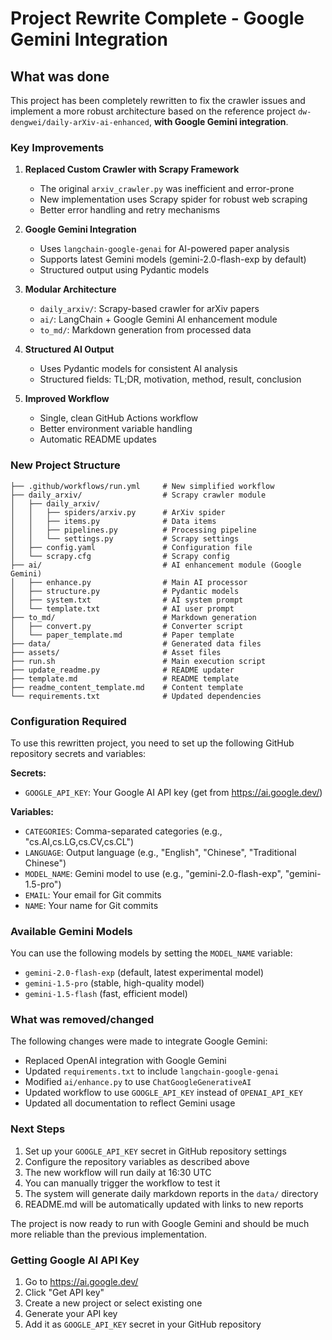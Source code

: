 # Project Rewrite Complete - Google Gemini Integration

## What was done

This project has been completely rewritten to fix the crawler issues and implement a more robust architecture based on the reference project `dw-dengwei/daily-arXiv-ai-enhanced`, **with Google Gemini integration**.

### Key Improvements

1. **Replaced Custom Crawler with Scrapy Framework**
   - The original `arxiv_crawler.py` was inefficient and error-prone
   - New implementation uses Scrapy spider for robust web scraping
   - Better error handling and retry mechanisms

2. **Google Gemini Integration**
   - Uses `langchain-google-genai` for AI-powered paper analysis
   - Supports latest Gemini models (gemini-2.0-flash-exp by default)
   - Structured output using Pydantic models

3. **Modular Architecture**
   - `daily_arxiv/`: Scrapy-based crawler for arXiv papers
   - `ai/`: LangChain + Google Gemini AI enhancement module
   - `to_md/`: Markdown generation from processed data

4. **Structured AI Output**
   - Uses Pydantic models for consistent AI analysis
   - Structured fields: TL;DR, motivation, method, result, conclusion

5. **Improved Workflow**
   - Single, clean GitHub Actions workflow
   - Better environment variable handling
   - Automatic README updates

### New Project Structure

```
├── .github/workflows/run.yml     # New simplified workflow
├── daily_arxiv/                  # Scrapy crawler module
│   ├── daily_arxiv/
│   │   ├── spiders/arxiv.py      # ArXiv spider
│   │   ├── items.py              # Data items
│   │   ├── pipelines.py          # Processing pipeline
│   │   └── settings.py           # Scrapy settings
│   ├── config.yaml               # Configuration file
│   └── scrapy.cfg                # Scrapy config
├── ai/                           # AI enhancement module (Google Gemini)
│   ├── enhance.py                # Main AI processor
│   ├── structure.py              # Pydantic models
│   ├── system.txt                # AI system prompt
│   └── template.txt              # AI user prompt
├── to_md/                        # Markdown generation
│   ├── convert.py                # Converter script
│   └── paper_template.md         # Paper template
├── data/                         # Generated data files
├── assets/                       # Asset files
├── run.sh                        # Main execution script
├── update_readme.py              # README updater
├── template.md                   # README template
├── readme_content_template.md    # Content template
└── requirements.txt              # Updated dependencies
```

### Configuration Required

To use this rewritten project, you need to set up the following GitHub repository secrets and variables:

**Secrets:**
- `GOOGLE_API_KEY`: Your Google AI API key (get from https://ai.google.dev/)

**Variables:**
- `CATEGORIES`: Comma-separated categories (e.g., "cs.AI,cs.LG,cs.CV,cs.CL")  
- `LANGUAGE`: Output language (e.g., "English", "Chinese", "Traditional Chinese")
- `MODEL_NAME`: Gemini model to use (e.g., "gemini-2.0-flash-exp", "gemini-1.5-pro")
- `EMAIL`: Your email for Git commits
- `NAME`: Your name for Git commits

### Available Gemini Models

You can use the following models by setting the `MODEL_NAME` variable:
- `gemini-2.0-flash-exp` (default, latest experimental model)
- `gemini-1.5-pro` (stable, high-quality model)
- `gemini-1.5-flash` (fast, efficient model)

### What was removed/changed

The following changes were made to integrate Google Gemini:
- Replaced OpenAI integration with Google Gemini
- Updated `requirements.txt` to include `langchain-google-genai`
- Modified `ai/enhance.py` to use `ChatGoogleGenerativeAI`
- Updated workflow to use `GOOGLE_API_KEY` instead of `OPENAI_API_KEY`
- Updated all documentation to reflect Gemini usage

### Next Steps

1. Set up your `GOOGLE_API_KEY` secret in GitHub repository settings
2. Configure the repository variables as described above
3. The new workflow will run daily at 16:30 UTC
4. You can manually trigger the workflow to test it
5. The system will generate daily markdown reports in the `data/` directory
6. README.md will be automatically updated with links to new reports

The project is now ready to run with Google Gemini and should be much more reliable than the previous implementation.

### Getting Google AI API Key

1. Go to https://ai.google.dev/
2. Click "Get API key"
3. Create a new project or select existing one
4. Generate your API key
5. Add it as `GOOGLE_API_KEY` secret in your GitHub repository
